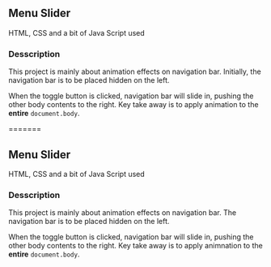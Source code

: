 ## Menu Slider

HTML, CSS and a bit of Java Script used

### Desscription

This project is mainly about animation effects on navigation bar.
Initially, the navigation bar is to be placed hidden on the left.

When the toggle button is clicked, navigation bar will slide in, pushing the other body contents to the right.
Key take away is to apply animation to the **entire** `document.body`.


=======
## Menu Slider

HTML, CSS and a bit of Java Script used

### Desscription

This project is mainly about animation effects on navigation bar.
The navigation bar is to be placed hidden on the left.

When the toggle button is clicked, navigation bar will slide in, pushing the other body contents to the right.
Key take away is to apply animnation to the **entire** `document.body`.


